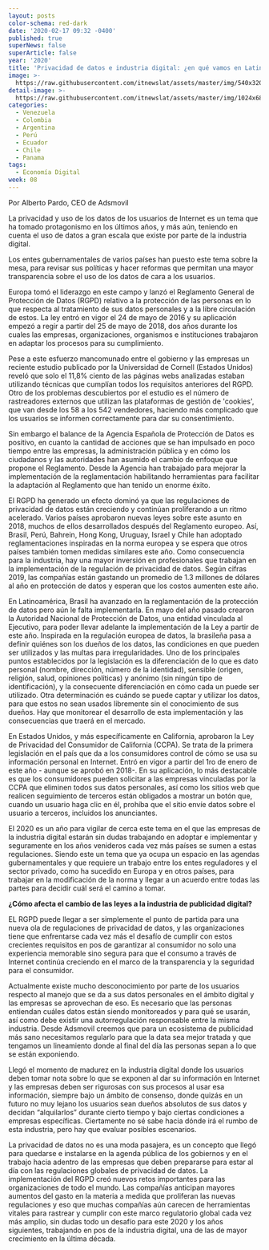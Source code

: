 ```yaml
---
layout: posts
color-schema: red-dark
date: '2020-02-17 09:32 -0400'
published: true
superNews: false
superArticle: false
year: '2020'
title: 'Privacidad de datos e industria digital: ¿en qué vamos en Latinoamérica?'
image: >-
  https://raw.githubusercontent.com/itnewslat/assets/master/img/540x320/Alberto-Pardo-p.jpg
detail-image: >-
  https://raw.githubusercontent.com/itnewslat/assets/master/img/1024x680/Alberto-Pardo-g.jpg
categories:
  - Venezuela
  - Colombia
  - Argentina
  - Perú
  - Ecuador
  - Chile
  - Panama
tags:
  - Economía Digital
week: 08
---
```

Por Alberto Pardo, CEO de Adsmovil
  
La privacidad y uso de los datos de los usuarios de Internet es un tema que ha tomado protagonismo en los últimos años, y más aún, teniendo en cuenta el uso de datos a gran escala que existe por parte de la industria digital.
  
Los entes gubernamentales de varios países han puesto este tema sobre la mesa, para revisar sus políticas y hacer reformas que permitan una mayor transparencia sobre el uso de los datos de cara a los usuarios.
  
Europa tomó el liderazgo en este campo y lanzó el Reglamento General de Protección de Datos (RGPD) relativo a la protección de las personas en lo que respecta al tratamiento de sus datos personales y a la libre circulación de estos. La ley entró en vigor el 24 de mayo de 2016 y su aplicación empezó a regir a partir del 25 de mayo de 2018, dos años durante los cuales las empresas, organizaciones, organismos e instituciones trabajaron en adaptar los procesos para su cumplimiento. 
  
Pese a este esfuerzo mancomunado entre el gobierno y las empresas un reciente estudio publicado por la Universidad de Cornell (Estados Unidos) reveló que solo el 11,8% ciento de las páginas webs analizadas estaban utilizando técnicas que cumplían todos los requisitos anteriores del RGPD. Otro de los problemas descubiertos por el estudio es el número de rastreadores externos que utilizan las plataformas de gestión de 'cookies', que van desde los 58 a los 542 vendedores, haciendo más complicado que los usuarios se informen correctamente para dar su consentimiento. 
  
Sin embargo el balance de la Agencia Española de Protección de Datos es positivo, en cuanto la cantidad de acciones que se han impulsado en poco tiempo entre las empresas, la administración pública y en cómo los ciudadanos y las autoridades han asumido el cambio de enfoque que propone el Reglamento. Desde la Agencia han trabajado para mejorar la implementación de la reglamentación habilitando herramientas para facilitar la adaptación al Reglamento que han tenido un enorme éxito.
  
El RGPD ha generado un efecto dominó ya que las regulaciones de privacidad de datos están creciendo y continúan proliferando a un ritmo acelerado. Varios países aprobaron nuevas leyes sobre este asunto en 2018, muchos de ellos desarrollados después del Reglamento europeo. Así, Brasil, Perú, Bahrein, Hong Kong, Uruguay, Israel y Chile han adoptado reglamentaciones inspiradas en la norma europea y se espera que otros países también tomen medidas similares este año. Como consecuencia para la industria, hay una mayor inversión en profesionales que trabajan en la implementación de la regulación de privacidad de datos. Según cifras 2019, las compañías están gastando un promedio de 1.3 millones de dólares al año en protección de datos y esperan que los costos aumenten este año. 
  
En Latinoamérica, Brasil ha avanzado en la reglamentación de la protección de datos pero aún le falta implementarla. En mayo del año pasado crearon la Autoridad Nacional de Protección de Datos, una entidad vinculada al Ejecutivo, para poder llevar adelante la implementación de la Ley a partir de este año. Inspirada en la regulación europea de datos, la brasileña pasa a definir quiénes son los dueños de los datos, las condiciones en que pueden ser utilizados y las multas para irregularidades. Uno de los principales puntos establecidos por la legislación es la diferenciación de lo que es dato personal (nombre, dirección, número de la identidad), sensible (origen, religión, salud, opiniones políticas) y anónimo (sin ningún tipo de identificación), y la consecuente diferenciación en cómo cada un puede ser utilizado. Otra determinación es cuándo se puede captar y utilizar los datos, para que estos no sean usados libremente sin el conocimiento de sus dueños. Hay que monitorear el desarrollo de esta implementación y las consecuencias que traerá en el mercado.
  
En Estados Unidos, y más específicamente en California, aprobaron la Ley de Privacidad del Consumidor de California (CCPA). Se trata de la primera legislación en el país que da a los consumidores control de cómo se usa su información personal en Internet. Entró en vigor a partir del 1ro de enero de este año - aunque se aprobó en 2018-. En su aplicación, lo más destacable es que los consumidores pueden solicitar a las empresas vinculadas por la CCPA que eliminen todos sus datos personales, así como los sitios web que realicen seguimiento de terceros están obligados a mostrar un botón que, cuando un usuario haga clic en él, prohíba que el sitio envíe datos sobre el usuario a terceros, incluidos los anunciantes.
  
El 2020 es un año para vigilar de cerca este tema en el que las empresas de la industria digital estarán sin dudas trabajando en adoptar e implementar y seguramente en los años venideros cada vez más países se sumen a estas regulaciones. Siendo este un tema que ya ocupa un espacio en las agendas gubernamentales y que requiere un trabajo entre los entes reguladores y el sector privado, como ha sucedido en Europa y en otros países, para trabajar en la modificación de la norma y llegar a un acuerdo entre todas las partes para decidir cuál será el camino a tomar.  
  
**¿Cómo afecta el cambio de las leyes a la industria de publicidad digital?**
  
EL RGPD puede llegar a ser simplemente el punto de partida para una nueva ola de regulaciones de privacidad de datos, y las organizaciones tiene que enfrentarse cada vez más el desafío de cumplir con estos crecientes requisitos en pos de garantizar al consumidor no solo una experiencia memorable sino segura para que el consumo a través de Internet continúa creciendo en el marco de la transparencia y la seguridad para el consumidor.
  
Actualmente existe mucho desconocimiento por parte de los usuarios respecto al manejo que se da a sus datos personales en el ámbito digital y las empresas se aprovechan de eso. Es necesario que las personas entiendan cuáles datos están siendo monitoreados y para qué se usarán, así como debe existir una autorregulación responsable entre la misma industria. Desde Adsmovil creemos que para un ecosistema de publicidad más sano necesitamos regularlo para que la data sea mejor tratada y que tengamos un lineamiento donde al final del día las personas sepan a lo que se están exponiendo.
  
Llegó el momento de madurez en la industria digital donde los usuarios deben tomar nota sobre lo que se exponen al dar su información en Internet y las empresas deben ser rigurosas con sus procesos al usar esa información, siempre bajo un ámbito de consenso, donde quizás en un futuro no muy lejano los usuarios sean dueños absolutos de sus datos y decidan “alquilarlos” durante cierto tiempo y bajo ciertas condiciones a empresas específicas. Ciertamente no sé sabe hacia dónde irá el rumbo de esta industria, pero hay que evaluar posibles escenarios.
  
La privacidad de datos no es una moda pasajera, es un concepto que llegó para quedarse e instalarse en la agenda pública de los gobiernos y en el trabajo hacia adentro de las empresas que deben prepararse para estar al día con las regulaciones globales de privacidad de datos. La implementación del RGPD creó nuevos retos importantes para las organizaciones de todo el mundo. Las compañías anticipan mayores aumentos del gasto en la materia a medida que proliferan las nuevas regulaciones y eso que muchas compañías aún carecen de herramientas vitales para rastrear y cumplir con este marco regulatorio global cada vez más amplio, sin dudas todo un desafío para este 2020 y los años siguientes, trabajando en pos de la industria digital, una de las de mayor crecimiento en la última década.



